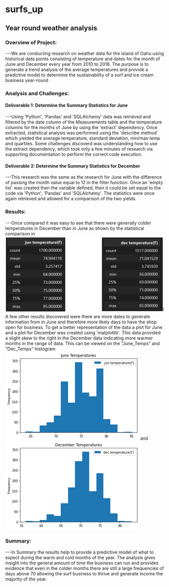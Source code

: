 # surfs_up
## Year round weather analysis
### Overview of Project:
---We are conducting research on weather data for the island of Oahu using historical data points consisting of temperature and dates for the month of June and December every year from 2010 to 2018. The purpose is to generate a trend analysis of the average temperatures and provide a predictive model to determine the sustainability of a surf and ice cream business year-round
### Analysis and Challenges:
#### Deliverable 1: Determine the Summary Statistics for June
---Using 'Python', 'Pandas' and 'SQLAlchemy' data was retrieved and filtered by the date column of the Measurements table and the temperature columns for the months of June by using the 'extract' dependency. Once extracted, statistical analysis was performed using the 'describe method' which yielded the average temperature, standard deviation, min/max temp and quartiles. Some challenges discoverd was understanding how to use the extract dependency, which took only a few minutes of research via supporting documentation to perform the correct code execution.
#### Deliverable 2: Determine the Summary Statistics for December
---This research was the same as the research for June with the difference of passing the month value equal to 12 in the filter function. Once an 'empty list' was created then the variable defined, then it could be set equal to the code via 'Python', 'Pandas' and 'SQLAlchemy'. The statistics were once again retrieved and allowed for a comparison of the two yields.
### Results:
---Once compared it was easy to see that there were generally colder temperatures in December than in June as shown by the statistical comparison in ![Statistical Data](https://github.com/jobloom79/surfs_up/blob/main/Resources/Statistics.png) A few other results discovered were there are more dates to generate information from in June and therefore more likely days to have the shop open for business. To get a better representation of the data a plot for June and a plot for December was created using 'matplotlib'. This data provided a slight skew to the right in the December data indicating more warmer months in the range of data. This can be viewed on the "June_Temps" and "Dec_Temps" histogram ![June_Temps](https://github.com/jobloom79/surfs_up/blob/main/Resources/June_Temps.png) and ![December_Temps](https://github.com/jobloom79/surfs_up/blob/main/Resources/December_Temps.png)
### Summary: 
---In Summary the results help to provide a predictive model of what to expect during the warm and cold months of the year. The analysis gives insight into the general amount of time the business can run and provides evidence that even in the colder months there are still a large frequencies of days above 70 allowing the surf business to thrive and generate income the majority of the year.